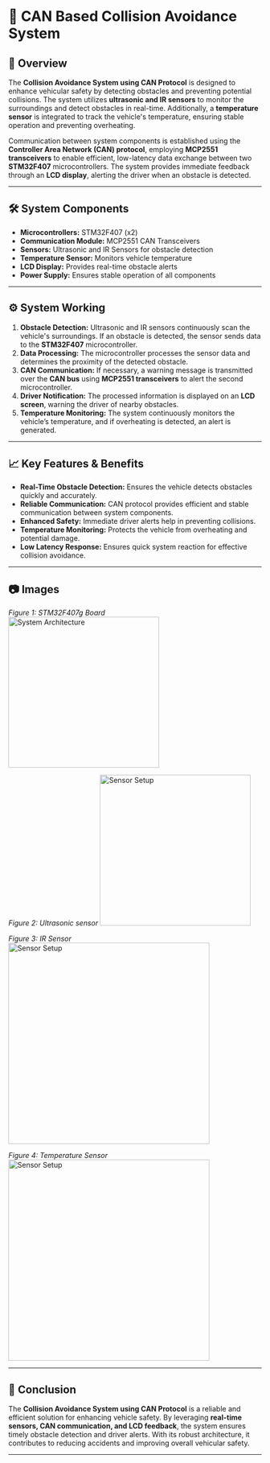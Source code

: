 # 🚗 CAN Based Collision Avoidance System

## **🔹 Overview**  
The **Collision Avoidance System using CAN Protocol** is designed to enhance vehicular safety by detecting obstacles and preventing potential collisions. The system utilizes **ultrasonic and IR sensors** to monitor the surroundings and detect obstacles in real-time. Additionally, a **temperature sensor** is integrated to track the vehicle's temperature, ensuring stable operation and preventing overheating. 

Communication between system components is established using the **Controller Area Network (CAN) protocol**, employing **MCP2551 transceivers** to enable efficient, low-latency data exchange between two **STM32F407** microcontrollers. The system provides immediate feedback through an **LCD display**, alerting the driver when an obstacle is detected. 

---

## **🛠️ System Components**  
- **Microcontrollers:** STM32F407 (x2)  
- **Communication Module:** MCP2551 CAN Transceivers  
- **Sensors:** Ultrasonic and IR Sensors for obstacle detection  
- **Temperature Sensor:** Monitors vehicle temperature  
- **LCD Display:** Provides real-time obstacle alerts  
- **Power Supply:** Ensures stable operation of all components  

---

## **⚙️ System Working**  
1. **Obstacle Detection:** Ultrasonic and IR sensors continuously scan the vehicle's surroundings. If an obstacle is detected, the sensor sends data to the **STM32F407** microcontroller.  
2. **Data Processing:** The microcontroller processes the sensor data and determines the proximity of the detected obstacle.  
3. **CAN Communication:** If necessary, a warning message is transmitted over the **CAN bus** using **MCP2551 transceivers** to alert the second microcontroller.  
4. **Driver Notification:** The processed information is displayed on an **LCD screen**, warning the driver of nearby obstacles.  
5. **Temperature Monitoring:** The system continuously monitors the vehicle’s temperature, and if overheating is detected, an alert is generated.  

---

## **📈 Key Features & Benefits**  
- **Real-Time Obstacle Detection:** Ensures the vehicle detects obstacles quickly and accurately.  
- **Reliable Communication:** CAN protocol provides efficient and stable communication between system components.  
- **Enhanced Safety:** Immediate driver alerts help in preventing collisions.  
- **Temperature Monitoring:** Protects the vehicle from overheating and potential damage.  
- **Low Latency Response:** Ensures quick system reaction for effective collision avoidance.  

---

## **📷 Images**  
*Figure 1: STM32F407g Board*  
<img src="https://techtonics.in/wp-content/uploads/2024/03/tech1464-1.jpg" alt="System Architecture" width="300">  

*Figure 2: Ultrasonic sensor* 
<img src="https://images.theengineeringprojects.com/image/webp/2018/10/Introduction-to-HC-SR04.jpg.webp?ssl=1" alt="Sensor Setup" width="300">  

*Figure 3: IR Sensor* 
<img src="https://pijaeducation.com/wp-content/uploads/2019/09/Arduino-IR-Collision-Detection-Module-Pin-Outs.jpg" alt="Sensor Setup" width="400">  

*Figure 4: Temperature Sensor*  
<img src="https://circuitdigest.com/sites/default/files/inlineimages/u4/LM35-Sensor-Pinout.jpg" alt="Sensor Setup" width="400">  




---

## **📌 Conclusion**  
The **Collision Avoidance System using CAN Protocol** is a reliable and efficient solution for enhancing vehicle safety. By leveraging **real-time sensors, CAN communication, and LCD feedback**, the system ensures timely obstacle detection and driver alerts. With its robust architecture, it contributes to reducing accidents and improving overall vehicular safety.  

---
